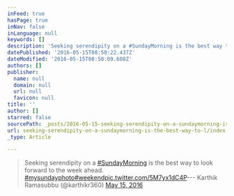 ```yaml
---
inFeed: true
hasPage: true
inNav: false
inLanguage: null
keywords: []
description: 'Seeking serendipity on a #SundayMorning is the best way to look forward to the week ahead. #mysundayphoto #weekend pic.twitter.com/5M7yx1dC4P— Karthik Ramasubbu (@karthikr360) May 15, 2016'
datePublished: '2016-05-15T08:50:22.437Z'
dateModified: '2016-05-15T08:50:09.608Z'
authors: []
publisher:
  name: null
  domain: null
  url: null
  favicon: null
title: ''
author: []
starred: false
sourcePath: _posts/2016-05-15-seeking-serendipity-on-a-sundaymorning-is-the-best-way-to-l.md
url: seeking-serendipity-on-a-sundaymorning-is-the-best-way-to-l/index.html
_type: Article

---
```

> Seeking serendipity on a [\#SundayMorning][0] is the best way to look forward to the week ahead. [\#mysundayphoto][1][\#weekend][2][pic.twitter.com/5M7yx1dC4P][3]--- Karthik Ramasubbu (@karthikr360) [May 15, 2016][4]



[0]: https://twitter.com/hashtag/SundayMorning?src=hash
[1]: https://twitter.com/hashtag/mysundayphoto?src=hash
[2]: https://twitter.com/hashtag/weekend?src=hash
[3]: https://t.co/5M7yx1dC4P
[4]: https://twitter.com/karthikr360/status/731751780556677120
